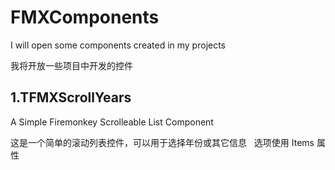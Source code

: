 # FMXComponents

I will open some components created in my projects

我将开放一些项目中开发的控件
 
## 1.TFMXScrollYears
A Simple Firemonkey Scrolleable List Component

这是一个简单的滚动列表控件，可以用于选择年份或其它信息
 
选项使用 Items 属性

